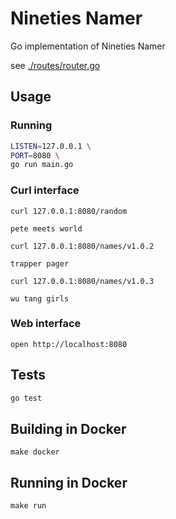 # Nineties Namer

Go implementation of Nineties Namer

see [./routes/router.go](./routes/router.go)

## Usage

### Running
```sh
LISTEN=127.0.0.1 \
PORT=8080 \
go run main.go
```
### Curl interface

`curl 127.0.0.1:8080/random`
```
pete meets world
```

`curl 127.0.0.1:8080/names/v1.0.2`
```
trapper pager
```

`curl 127.0.0.1:8080/names/v1.0.3`
```
wu tang girls
```

### Web interface

`open http://localhost:8080`


## Tests

```sh
go test
```

## Building in Docker

```
make docker
```

## Running in Docker

```
make run
```

